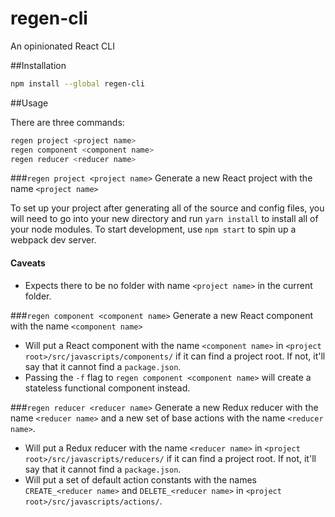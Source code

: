 # regen-cli
An opinionated React CLI

##Installation

```bash
npm install --global regen-cli
```

##Usage

There are three commands:

```bash
regen project <project name>
regen component <component name>
regen reducer <reducer name>
```

###`regen project <project name>`
Generate a new React project with the name `<project name>`

To set up your project after generating all of the source and config files,
you will need to go into your new directory and run `yarn install` to install
all of your node modules. To start development, use `npm start` to spin up a
webpack dev server.

#### Caveats
- Expects there to be no folder with name `<project name>`
in the current folder.

###`regen component <component name>`
Generate a new React component with the name `<component name>`
- Will put a React component with the name `<component name>`
in `<project root>/src/javascripts/components/` if it can find a project root.
If not, it'll say that it cannot find a `package.json`.
- Passing the `-f` flag to `regen component <component name>` will create a stateless
functional component instead.

###`regen reducer <reducer name>`
Generate a new Redux reducer with the name `<reducer name>` and a new set of base
actions with the name `<reducer name>`.
- Will put a Redux reducer with the name `<reducer name>` in
`<project root>/src/javascripts/reducers/` if it can find a project root.
If not, it'll say that it cannot find a `package.json`.
- Will put a set of default action constants with the names `CREATE_<reducer name>`
and `DELETE_<reducer name>` in
`<project root>/src/javascripts/actions/`.
